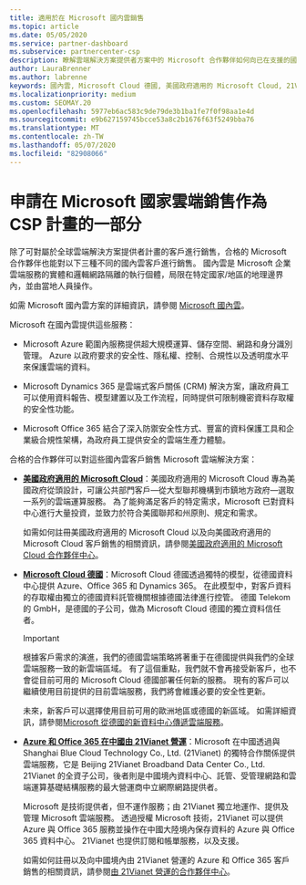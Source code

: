 ```yaml
---
title: 適用於在 Microsoft 國内雲銷售
ms.topic: article
ms.date: 05/05/2020
ms.service: partner-dashboard
ms.subservice: partnercenter-csp
description: 瞭解雲端解決方案提供者方案中的 Microsoft 合作夥伴如何向已在支援的國家雲端中註冊的客戶銷售。
author: LauraBrenner
ms.author: labrenne
keywords: 國內雲, Microsoft Cloud 德國, 美國政府適用的 Microsoft Cloud, 21Vianet, Microsoft Cloud 中國
ms.localizationpriority: medium
ms.custom: SEOMAY.20
ms.openlocfilehash: 5977eb6ac583c9de79de3b1ba1fe7f0f98aa1e4d
ms.sourcegitcommit: e9b627159745bcce53a8c2b1676f63f5249bba76
ms.translationtype: MT
ms.contentlocale: zh-TW
ms.lasthandoff: 05/07/2020
ms.locfileid: "82908066"
---
```

# <a name="apply-to-sell-in-microsoft-national-clouds-as-part-of-the-csp-program"></a>申請在 Microsoft 國家雲端銷售作為 CSP 計畫的一部分

除了可對屬於全球雲端解決方案提供者計畫的客戶進行銷售，合格的 Microsoft 合作夥伴也能對以下三種不同的國內雲客戶進行銷售。 國內雲是 Microsoft 企業雲端服務的實體和邏輯網路隔離的執行個體，局限在特定國家/地區的地理邊界內，並由當地人員操作。 

如需 Microsoft 國內雲方案的詳細資訊，請參閱 [Microsoft 國內雲](https://www.microsoft.com/trustcenter/cloudservices/nationalcloud)。

Microsoft 在國內雲提供這些服務：

-   Microsoft Azure 範圍內服務提供超大規模運算、儲存空間、網路和身分識別管理。 Azure 以政府要求的安全性、隱私權、控制、合規性以及透明度水平來保護雲端的資料。

-   Microsoft Dynamics 365 是雲端式客戶關係 (CRM) 解決方案，讓政府員工可以使用資料報告、模型建置以及工作流程，同時提供可限制機密資料存取權的安全性功能。

-   Microsoft Office 365 結合了深入防禦安全性方式、豐富的資料保護工具和企業級合規性架構，為政府員工提供安全的雲端生產力體驗。

合格的合作夥伴可以對這些國內雲客戶銷售 Microsoft 雲端解決方案：

-   [**美國政府適用的 Microsoft Cloud**](https://www.microsoft.com/trustcenter/cloudservices/nationalcloud#Microsoft_Cloud_for_US)：美國政府適用的 Microsoft Cloud 專為美國政府從頭設計，可讓公共部門客戶—從大型聯邦機構到市鎮地方政府—選取一系列的雲端運算服務。 為了能夠滿足客戶的特定需求，Microsoft 已對資料中心進行大量投資，並致力於符合美國聯邦和州原則、規定和需求。 

    如需如何註冊美國政府適用的 Microsoft Cloud 以及向美國政府適用的 Microsoft Cloud 客戶銷售的相關資訊，請參閱[美國政府適用的 Microsoft Cloud 合作夥伴中心](partner-center-for-microsoft-us-govt-cloud.md)。

-   [**Microsoft Cloud 德國**](https://www.microsoft.com/trustcenter/cloudservices/nationalcloud#Microsoft_Cloud_Germany)：Microsoft Cloud 德國透過獨特的模型，從德國資料中心提供 Azure、Office 365 和 Dynamics 365。 在此模型中，對客戶資料的存取權由獨立的德國資料託管機關根據德國法律進行控管。 德國 Telekom 的 GmbH，是德國的子公司，做為 Microsoft Cloud 德國的獨立資料信任者。

    > [!IMPORTANT]  
    > 根據客戶需求的演進，我們的德國雲端策略將著重于在德國提供與我們的全球雲端服務一致的新雲端區域。 有了這個重點，我們就不會再接受新客戶，也不會從目前可用的 Microsoft Cloud 德國部署任何新的服務。 現有的客戶可以繼續使用目前提供的目前雲端服務，我們將會維護必要的安全性更新。
    >  
    > 未來，新客戶可以選擇使用目前可用的歐洲地區或德國的新區域。 如需詳細資訊，請參閱[Microsoft 從德國的新資料中心傳遞雲端服務](https://news.microsoft.com/europe/2018/08/31/microsoft-to-deliver-cloud-services-from-new-datacentres-in-germany-in-2019-to-meet-evolving-customer-needs/)。

    
-   [**Azure 和 Office 365 在中國由 21Vianet 營運**](https://www.microsoft.com/trustcenter/cloudservices/nationalcloud#Microsoft_Cloud_for_China)：Microsoft 在中國透過與 Shanghai Blue Cloud Technology Co., Ltd. (21Vianet) 的獨特合作關係提供雲端服務，它是 Beijing 21Vianet Broadband Data Center Co., Ltd. 21Vianet 的全資子公司，後者則是中國境內資料中心、託管、受管理網路和雲端運算基礎結構服務的最大營運商中立網際網路提供者。 

    Microsoft 是技術提供者，但不運作服務；由 21Vianet 獨立地運作、提供及管理 Microsoft 雲端服務。 透過授權 Microsoft 技術，21Vianet 可以提供 Azure 與 Office 365 服務並操作在中國大陸境內保存資料的 Azure 與 Office 365 資料中心。 21Vianet 也提供訂閱和帳單服務，以及支援。

    如需如何註冊以及向中國境內由 21Vianet 營運的 Azure 和 Office 365 客戶銷售的相關資訊，請參閱[由 21Vianet 營運的合作夥伴中心](https://msdn.microsoft.com/partner-china/index)。 